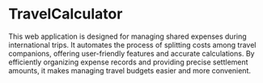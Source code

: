 # TravelCalculator

This web application is designed for managing shared expenses during international trips.
It automates the process of splitting costs among travel companions, offering user-friendly features and accurate calculations.
By efficiently organizing expense records and providing precise settlement amounts, it makes managing travel budgets easier and more convenient.
